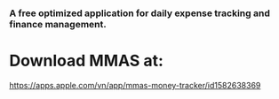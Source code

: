 ### A free optimized application for daily expense tracking and finance management.

# Download MMAS at:

https://apps.apple.com/vn/app/mmas-money-tracker/id1582638369

